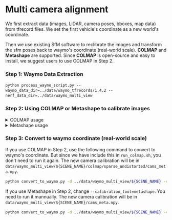 # Multi camera alignment

We first extract data (images, LiDAR, camera poses, bboxes, map data) from tfrecord files. We set the first vehicle's coordinate as a new world's coordinate.

Then we use existing SfM software to reclibrate the images and transform the sfm poses back to waymo's coordinate (real-world scale). **COLMAP** and **Metashape** are supported. Since **COLMAP** is open-source and easy to install, we suggest users to use COLMAP in Step 2.

### Step 1: Waymo Data Extraction 
```
python process_waymo_script.py --waymo_data_dir=../data/waymo_tfrecords/1.4.2 --nerf_data_dir=../data/waymo_multi_view
```

### Step 2: Using COLMAP or Metashape to calibrate images


<details>
<summary>COLMAP usage</summary>

#### Step 2.2: Run COLMAP sparse reconstruction:
```shell
bash run_colmap.sh ../data/waymo_multi_view/${SCENE_NAME}
```

This will generate `colmap/sparse_undistorted` folder in your `../data/waymo_multi_view/${SCENE_NAME}`
</details>

<details>
<summary>Metashape usage</summary>

Using Metashape to calibrate images and get `camera.xml`. You need a metashape software with GUI.

First, use `Workflow->Add Folder` to upload the images from `data/waymo_multi_view/${SCENE_NAME}/images`, and then choose `Single Cameras` as follows:
<img src="./instruction_metashape/single_camera.jpg" width="400" />

Second, use `Workflow->Align Photos` to calibrate the images with the following configuration:
<img src="./instruction_metashape/align.jpg" width="400" />

Finally, use `File->Export->Export Cameras` to export the parameters of cameras. Put them in folder `data/waymo_multi_view/${SCENE_NAME}`.
</details>

### Step 3: Convert to waymo coordinate (real-world scale)

If you use COLMAP in Step 2, use the following command to convert to waymo's coordinate. But since we have include this in `run_colmap.sh`, you don't need to run it again. The new camera calibration will be in `data/waymo_multi_view/${SCENE_NAME}/colmap/sparse_undistorted/cams_meta.npy`.
```bash
python convert_to_waymo.py -d ../data/waymo_multi_view/${SCENE_NAME} -c colmap
```

If you use Metashape in Step 2, change `--calibration_tool=metashape`. You need to run it mannually. The new camera calibration will be in `data/waymo_multi_view/${SCENE_NAME}/cams_meta.npy`.

```bash
python convert_to_waymo.py -d ../data/waymo_multi_view/${SCENE_NAME} -c metashape
```

